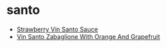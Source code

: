 # santo

 * [Strawberry Vin Santo Sauce](../../index/s/strawberry-vin-santo-sauce-103468.json)
 * [Vin Santo Zabaglione With Orange And Grapefruit](../../index/v/vin-santo-zabaglione-with-orange-and-grapefruit-104659.json)
